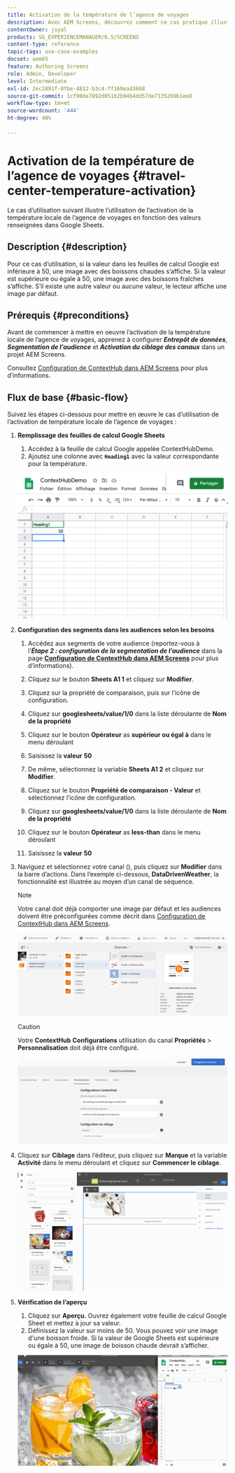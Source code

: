 ```yaml
---
title: Activation de la température de l’agence de voyages
description: Avec AEM Screens, découvrez comment ce cas pratique illustre l’utilisation de l’activation de la température locale de l’agence de voyages en fonction des valeurs renseignées dans les feuilles de calcul Google.
contentOwner: jsyal
products: SG_EXPERIENCEMANAGER/6.5/SCREENS
content-type: reference
topic-tags: use-case-examples
docset: aem65
feature: Authoring Screens
role: Admin, Developer
level: Intermediate
exl-id: 2ec2891f-0fbe-4812-b3c4-ff160ead36b8
source-git-commit: 1cf90de7892d051b2b94b4dd57de7135269b1ee8
workflow-type: tm+mt
source-wordcount: '444'
ht-degree: 40%

---
```


# Activation de la température de l’agence de voyages {#travel-center-temperature-activation}

Le cas d’utilisation suivant illustre l’utilisation de l’activation de la température locale de l’agence de voyages en fonction des valeurs renseignées dans Google Sheets.

## Description {#description}

Pour ce cas d’utilisation, si la valeur dans les feuilles de calcul Google est inférieure à 50, une image avec des boissons chaudes s’affiche. Si la valeur est supérieure ou égale à 50, une image avec des boissons fraîches s’affiche. S’il existe une autre valeur ou aucune valeur, le lecteur affiche une image par défaut.

## Prérequis {#preconditions}

Avant de commencer à mettre en oeuvre l’activation de la température locale de l’agence de voyages, apprenez à configurer ***Entrepôt de données***, ***Segmentation de l’audience*** et ***Activation du ciblage des canaux*** dans un projet AEM Screens.

Consultez [Configuration de ContextHub dans AEM Screens](configuring-context-hub.md) pour plus d’informations.

## Flux de base {#basic-flow}

Suivez les étapes ci-dessous pour mettre en œuvre le cas d’utilisation de l’activation de température locale de l’agence de voyages :

1. **Remplissage des feuilles de calcul Google Sheets**

   1. Accédez à la feuille de calcul Google appelée ContextHubDemo.
   1. Ajoutez une colonne avec **`Heading1`** avec la valeur correspondante pour la température.

   ![screen_shot_2019-05-08at112911am](assets/screen_shot_2019-05-08at112911am.png)

1. **Configuration des segments dans les audiences selon les besoins**

   1. Accédez aux segments de votre audience (reportez-vous à l’***Étape 2 : configuration de la segmentation de l’audience*** dans la page **[Configuration de ContextHub dans AEM Screens](configuring-context-hub.md)** pour plus d’informations).

   1. Cliquez sur le bouton **Sheets A1 1** et cliquez sur **Modifier**.

   1. Cliquez sur la propriété de comparaison, puis sur l’icône de configuration.
   1. Cliquez sur **googlesheets/value/1/0** dans la liste déroulante de **Nom de la propriété**

   1. Cliquez sur le bouton **Opérateur** as **supérieur ou égal à** dans le menu déroulant

   1. Saisissez la **valeur** **50**

   1. De même, sélectionnez la variable **Sheets A1 2** et cliquez sur **Modifier**.

   1. Cliquez sur le bouton **Propriété de comparaison - Valeur** et sélectionnez l’icône de configuration.
   1. Cliquez sur **googlesheets/value/1/0** dans la liste déroulante de **Nom de la propriété**

   1. Cliquez sur le bouton **Opérateur** as **less-than** dans le menu déroulant

   1. Saisissez la **valeur** **50**

1. Naviguez et sélectionnez votre canal (), puis cliquez sur **Modifier** dans la barre d’actions. Dans l’exemple ci-dessous, **DataDrivenWeather**, la fonctionnalité est illustrée au moyen d’un canal de séquence.

   >[!NOTE]
   >
   >Votre canal doit déjà comporter une image par défaut et les audiences doivent être préconfigurées comme décrit dans [Configuration de ContextHub dans AEM Screens](configuring-context-hub.md).

   ![screen_shot_2019-05-08at113022am](assets/screen_shot_2019-05-08at113022am.png)

   >[!CAUTION]
   >
   >Votre **ContextHub** **Configurations** utilisation du canal **Propriétés** > **Personnalisation** doit déjà être configuré.

   ![screen_shot_2019-05-08at114106am](assets/screen_shot_2019-05-08at114106am.png)

1. Cliquez sur **Ciblage** dans l’éditeur, puis cliquez sur **Marque** et la variable **Activité** dans le menu déroulant et cliquez sur **Commencer le ciblage**.

   ![new_activity3](assets/new_activity3.gif)

1. **Vérification de l’aperçu**

   1. Cliquez sur **Aperçu.** Ouvrez également votre feuille de calcul Google Sheet et mettez à jour sa valeur.
   1. Définissez la valeur sur moins de 50. Vous pouvez voir une image d&#39;une boisson froide. Si la valeur de Google Sheets est supérieure ou égale à 50, une image de boisson chaude devrait s’afficher.

   ![result3](assets/result3.gif)
